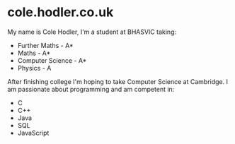 # cole.hodler.co.uk

My name is Cole Hodler, I'm a student at BHASVIC taking:
- Further Maths    - A*
- Maths            - A*
- Computer Science - A*
- Physics          - A

After finishing college I'm hoping to take Computer Science at Cambridge.
I am passionate about programming and am competent in:
- C
- C++
- Java
- SQL
- JavaScript
